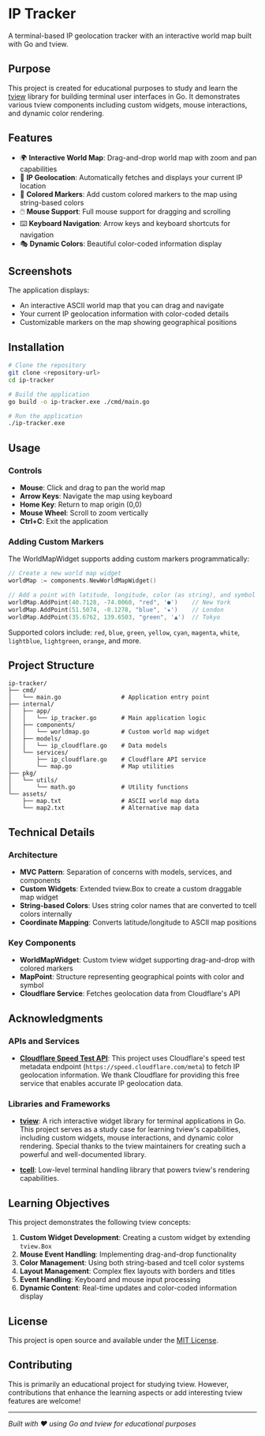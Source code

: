 # IP Tracker

A terminal-based IP geolocation tracker with an interactive world map built with Go and tview.

## Purpose

This project is created for educational purposes to study and learn the [tview](https://github.com/rivo/tview) library for building terminal user interfaces in Go. It demonstrates various tview components including custom widgets, mouse interactions, and dynamic color rendering.

## Features

- 🌍 **Interactive World Map**: Drag-and-drop world map with zoom and pan capabilities
- 📍 **IP Geolocation**: Automatically fetches and displays your current IP location
- 🎨 **Colored Markers**: Add custom colored markers to the map using string-based colors
- 🖱️ **Mouse Support**: Full mouse support for dragging and scrolling
- ⌨️ **Keyboard Navigation**: Arrow keys and keyboard shortcuts for navigation
- 🎭 **Dynamic Colors**: Beautiful color-coded information display

## Screenshots

The application displays:
- An interactive ASCII world map that you can drag and navigate
- Your current IP geolocation information with color-coded details
- Customizable markers on the map showing geographical positions

## Installation

```bash
# Clone the repository
git clone <repository-url>
cd ip-tracker

# Build the application
go build -o ip-tracker.exe ./cmd/main.go

# Run the application
./ip-tracker.exe
```

## Usage

### Controls

- **Mouse**: Click and drag to pan the world map
- **Arrow Keys**: Navigate the map using keyboard
- **Home Key**: Return to map origin (0,0)
- **Mouse Wheel**: Scroll to zoom vertically
- **Ctrl+C**: Exit the application

### Adding Custom Markers

The WorldMapWidget supports adding custom markers programmatically:

```go
// Create a new world map widget
worldMap := components.NewWorldMapWidget()

// Add a point with latitude, longitude, color (as string), and symbol
worldMap.AddPoint(40.7128, -74.0060, "red", '●')    // New York
worldMap.AddPoint(51.5074, -0.1278, "blue", '★')    // London
worldMap.AddPoint(35.6762, 139.6503, "green", '▲')  // Tokyo
```

Supported colors include: `red`, `blue`, `green`, `yellow`, `cyan`, `magenta`, `white`, `lightblue`, `lightgreen`, `orange`, and more.

## Project Structure

```
ip-tracker/
├── cmd/
│   └── main.go                 # Application entry point
├── internal/
│   ├── app/
│   │   └── ip_tracker.go       # Main application logic
│   ├── components/
│   │   └── worldmap.go         # Custom world map widget
│   ├── models/
│   │   └── ip_cloudflare.go    # Data models
│   └── services/
│       ├── ip_cloudflare.go    # Cloudflare API service
│       └── map.go              # Map utilities
├── pkg/
│   └── utils/
│       └── math.go             # Utility functions
└── assets/
    ├── map.txt                 # ASCII world map data
    └── map2.txt                # Alternative map data
```

## Technical Details

### Architecture

- **MVC Pattern**: Separation of concerns with models, services, and components
- **Custom Widgets**: Extended tview.Box to create a custom draggable map widget
- **String-based Colors**: Uses string color names that are converted to tcell colors internally
- **Coordinate Mapping**: Converts latitude/longitude to ASCII map positions

### Key Components

- **WorldMapWidget**: Custom tview widget supporting drag-and-drop with colored markers
- **MapPoint**: Structure representing geographical points with color and symbol
- **Cloudflare Service**: Fetches geolocation data from Cloudflare's API

## Acknowledgments

### APIs and Services

- **[Cloudflare Speed Test API](https://speed.cloudflare.com)**: This project uses Cloudflare's speed test metadata endpoint (`https://speed.cloudflare.com/meta`) to fetch IP geolocation information. We thank Cloudflare for providing this free service that enables accurate IP geolocation data.

### Libraries and Frameworks

- **[tview](https://github.com/rivo/tview)**: A rich interactive widget library for terminal applications in Go. This project serves as a study case for learning tview's capabilities, including custom widgets, mouse interactions, and dynamic color rendering. Special thanks to the tview maintainers for creating such a powerful and well-documented library.

- **[tcell](https://github.com/gdamore/tcell)**: Low-level terminal handling library that powers tview's rendering capabilities.

## Learning Objectives

This project demonstrates the following tview concepts:

1. **Custom Widget Development**: Creating a custom widget by extending `tview.Box`
2. **Mouse Event Handling**: Implementing drag-and-drop functionality
3. **Color Management**: Using both string-based and tcell color systems
4. **Layout Management**: Complex flex layouts with borders and titles
5. **Event Handling**: Keyboard and mouse input processing
6. **Dynamic Content**: Real-time updates and color-coded information display

## License

This project is open source and available under the [MIT License](LICENSE).

## Contributing

This is primarily an educational project for studying tview. However, contributions that enhance the learning aspects or add interesting tview features are welcome!

---

*Built with ❤️ using Go and tview for educational purposes*